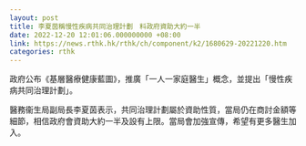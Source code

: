 ```yaml
---
layout: post
title: 李夏茵稱慢性疾病共同治理計劃　料政府資助大約一半
date: 2022-12-20 12:01:06.000000000 +08:00
link: https://news.rthk.hk/rthk/ch/component/k2/1680629-20221220.htm
categories: rthk
---
```


政府公布《基層醫療健康藍圖》，推廣「一人一家庭醫生」概念，並提出「慢性疾病共同治理計劃」。

醫務衞生局副局長李夏茵表示，共同治理計劃屬於資助性質，當局仍在商討金額等細節，相信政府會資助大約一半及設有上限。當局會加強宣傳，希望有更多醫生加入。
